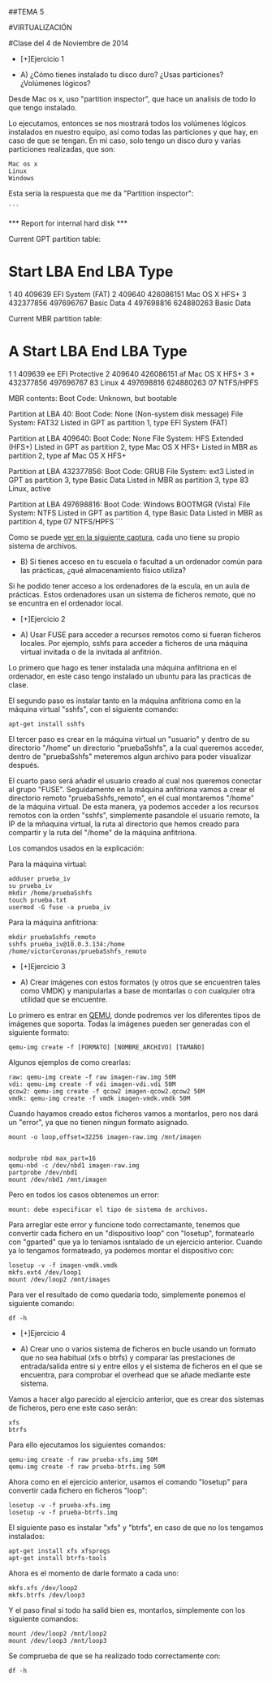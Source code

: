 ##TEMA 5

#VIRTUALIZACIÓN

#Clase del 4 de Noviembre de 2014

* [+]Ejercicio 1
 - A) ¿Cómo tienes instalado tu disco duro? ¿Usas particiones? ¿Volúmenes lógicos?

Desde Mac os x, uso "partition inspector", que hace un analisis de todo lo que tengo instalado.

Lo ejecutamos, entonces se nos mostrará todos los volúmenes lógicos instalados en nuestro equipo, así como todas las particiones y que hay, en caso de que se tengan.
En mi caso, solo tengo un disco duro y varias particiones realizadas, que son:

    Mac os x
    Linux
    Windows

Esta sería la respuesta que me da "Partition inspector":

    ```
*** Report for internal hard disk ***

Current GPT partition table:
 #      Start LBA      End LBA  Type
 1             40       409639  EFI System (FAT)
 2         409640    426086151  Mac OS X HFS+
 3      432377856    497696767  Basic Data
 4      497698816    624880263  Basic Data

Current MBR partition table:
 # A    Start LBA      End LBA  Type
 1              1       409639  ee  EFI Protective
 2         409640    426086151  af  Mac OS X HFS+
 3 *    432377856    497696767  83  Linux
 4      497698816    624880263  07  NTFS/HPFS

MBR contents:
 Boot Code: Unknown, but bootable

Partition at LBA 40:
 Boot Code: None (Non-system disk message)
 File System: FAT32
 Listed in GPT as partition 1, type EFI System (FAT)

Partition at LBA 409640:
 Boot Code: None
 File System: HFS Extended (HFS+)
 Listed in GPT as partition 2, type Mac OS X HFS+
 Listed in MBR as partition 2, type af  Mac OS X HFS+

Partition at LBA 432377856:
 Boot Code: GRUB
 File System: ext3
 Listed in GPT as partition 3, type Basic Data
 Listed in MBR as partition 3, type 83  Linux, active

Partition at LBA 497698816:
 Boot Code: Windows BOOTMGR (Vista)
 File System: NTFS
 Listed in GPT as partition 4, type Basic Data
 Listed in MBR as partition 4, type 07  NTFS/HPFS
    ```

Como se puede [ver en la siguiente captura](), cada uno tiene su propio sistema de archivos.

 - B) Si tienes acceso en tu escuela o facultad a un ordenador común para las prácticas, ¿qué almacenamiento físico utiliza?

Si he podido tener acceso a los ordenadores de la escula, en un aula de prácticas. Estos ordenadores usan un sistema de ficheros remoto, que no se encuntra en el ordenador local.


* [+]Ejercicio 2
 - A) Usar FUSE para acceder a recursos remotos como si fueran ficheros locales. Por ejemplo, sshfs para acceder a ficheros de una máquina virtual invitada o de la invitada al anfitrión.

Lo primero que hago es tener instalada una máquina anfitriona en el ordenador, en este caso tengo instalado un ubuntu para las practicas de clase.

El segundo paso es instalar tanto en la máquina anfitriona como en la máquina virtual "sshfs", con el siguiente comando:

    apt-get install sshfs

El tercer paso es crear en la máquina virtual un "usuario" y dentro de su directorio "/home" un directorio "pruebaSshfs", a la cual queremos acceder, dentro de "pruebaSshfs" meteremos algun archivo para poder visualizar después.

El cuarto paso será añadir el usuario creado al cual nos queremos conectar al grupo "FUSE". Seguidamente en la máquina anfitriona vamos a crear el directorio remoto "pruebaSshfs_remoto", en el cual montaremos "/home" de la máquina virtual. De esta manera, ya podemos acceder a los recursos remotos con la orden "sshfs", simplemente pasandole el usuario remoto, la IP de la mñaquina virtual, la ruta al directorio que hemos creado para compartir y la ruta del "/home" de la máquina anfitriona.

Los comandos usados en la explicación:

Para la máquina virtual:

    adduser prueba_iv
    su prueba_iv
    mkdir /home/pruebaSshfs
    touch prueba.txt
    usermod -G fuse -a prueba_iv

Para la máquina anfitriona:

    mkdir pruebaSshfs_remoto
    sshfs prueba_iv@10.0.3.134:/home /home/victorCoronas/pruebaSshfs_remoto

* [+]Ejercicio 3
 - A) Crear imágenes con estos formatos (y otros que se encuentren tales como VMDK) y manipularlas a base de montarlas o con cualquier otra utilidad que se encuentre.

Lo primero es entrar en [QEMU](http://en.wikibooks.org/wiki/QEMU/Images), donde podremos ver los diferentes tipos de imágenes que soporta. Todas la imágenes pueden ser generadas con el siguiente formato:

    qemu-img create -f [FORMATO] [NOMBRE_ARCHIVO] [TAMAÑO]

Algunos ejemplos de como crearlas:

    raw: qemu-img create -f raw imagen-raw.img 50M
    vdi: qemu-img create -f vdi imagen-vdi.vdi 50M
    qcow2: qemu-img create -f qcow2 imagen-qcow2.qcow2 50M
    vmdk: qemu-img create -f vmdk imagen-vmdk.vmdk 50M

Cuando hayamos creado estos ficheros vamos a montarlos, pero nos dará un "error", ya que no tienen ningun formato asignado.

    mount -o loop,offset=32256 imagen-raw.img /mnt/imagen


    modprobe nbd max_part=16
    qemu-nbd -c /dev/nbd1 imagen-raw.img 
    partprobe /dev/nbd1
    mount /dev/nbd1 /mnt/imagen

Pero en todos los casos obtenemos un error:

    mount: debe especificar el tipo de sistema de archivos.

Para arreglar este error y funcione todo correctamante, tenemos que convertir cada fichero en un "dispositivo loop" con "losetup", formatearlo con "gparted" que ya lo teniamos isntalado de un ejercicio anterior. Cuando ya lo tengamos formateado, ya podemos montar el dispositivo con:

    losetup -v -f imagen-vmdk.vmdk
    mkfs.ext4 /dev/loop1
    mount /dev/loop2 /mnt/images

Para ver el resultado de como quedaría todo, simplemente ponemos el siguiente comando:

    df -h

* [+]Ejercicio 4
 - A) Crear uno o varios sistema de ficheros en bucle usando un formato que no sea habitual (xfs o btrfs) y comparar las prestaciones de entrada/salida entre sí y entre ellos y el sistema de ficheros en el que se encuentra, para comprobar el overhead que se añade mediante este sistema.

Vamos a hacer algo parecido al ejercicio anterior, que es crear dos sistemas de ficheros, pero ene este caso serán:

    xfs
    btrfs

Para ello ejecutamos los siguientes comandos:

    qemu-img create -f raw prueba-xfs.img 50M
    qemu-img create -f raw prueba-btrfs.img 50M

Ahora como en el ejercicio anterior, usamos el comando "losetup" para convertir cada fichero en ficheros "loop":

    losetup -v -f prueba-xfs.img
    losetup -v -f prueba-btrfs.img

El siguiente paso es instalar "xfs" y "btrfs", en caso de que no los tengamos instalados:

    apt-get install xfs xfsprogs
    apt-get install btrfs-tools

Ahora es el momento de darle formato a cada uno:

    mkfs.xfs /dev/loop2
    mkfs.btrfs /dev/loop3

Y el paso final si todo ha salid bien es, montarlos, simplemente con los siguiente comandos:

    mount /dev/loop2 /mnt/loop2
    mount /dev/loop3 /mnt/loop3

Se comprueba de que se ha realizado todo correctamente con:

    df -h
